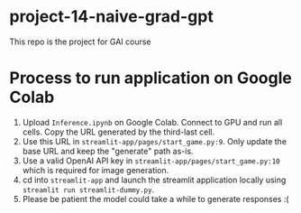 # project-14-naive-grad-gpt
This repo is the project for GAI course

# Process to run application on Google Colab
1. Upload `Inference.ipynb` on Google Colab. Connect to GPU and run all cells. Copy the URL generated by the third-last cell.
2. Use this URL in `streamlit-app/pages/start_game.py:9`. Only update the base URL and keep the "generate" path as-is.
3. Use a valid OpenAI API key in `streamlit-app/pages/start_game.py:10` which is required for image generation.
4. cd into `streamlit-app` and launch the streamlit application locally using `streamlit run streamlit-dummy.py`.
5. Please be patient the model could take a while to generate responses :(
